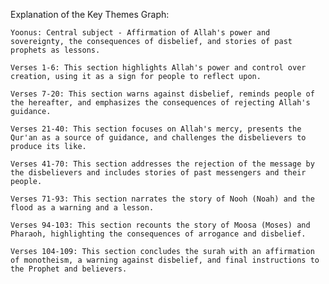 Explanation of the Key Themes Graph:

    Yoonus: Central subject - Affirmation of Allah's power and sovereignty, the consequences of disbelief, and stories of past prophets as lessons.

    Verses 1-6: This section highlights Allah's power and control over creation, using it as a sign for people to reflect upon.

    Verses 7-20: This section warns against disbelief, reminds people of the hereafter, and emphasizes the consequences of rejecting Allah's guidance.

    Verses 21-40: This section focuses on Allah's mercy, presents the Qur'an as a source of guidance, and challenges the disbelievers to produce its like.

    Verses 41-70: This section addresses the rejection of the message by the disbelievers and includes stories of past messengers and their people.

    Verses 71-93: This section narrates the story of Nooh (Noah) and the flood as a warning and a lesson.

    Verses 94-103: This section recounts the story of Moosa (Moses) and Pharaoh, highlighting the consequences of arrogance and disbelief.

    Verses 104-109: This section concludes the surah with an affirmation of monotheism, a warning against disbelief, and final instructions to the Prophet and believers.